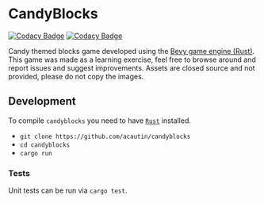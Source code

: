 # CandyBlocks

[![Codacy Badge](https://app.codacy.com/project/badge/Grade/37c0e2843cbf44a6bb44e2e343768f4d)](https://www.codacy.com/gh/acautin/candyblocks/dashboard?utm_source=github.com&amp;utm_medium=referral&amp;utm_content=acautin/candyblocks&amp;utm_campaign=Badge_Grade)
[![Codacy Badge](https://app.codacy.com/project/badge/Coverage/37c0e2843cbf44a6bb44e2e343768f4d)](https://www.codacy.com/gh/acautin/candyblocks/dashboard?utm_source=github.com&utm_medium=referral&utm_content=acautin/candyblocks&utm_campaign=Badge_Coverage)

Candy themed blocks game developed using the [Bevy game engine (Rust)](https://github.com/bevyengine/bevy). This game was made as a learning exercise, feel free to browse around and report issues and suggest improvements. Assets are closed source and not provided, please do not copy the images.

## Development

To compile `candyblocks` you need to have [`Rust`](https://www.rust-lang.org/learn/get-started) installed.

*   `git clone https://github.com/acautin/candyblocks`
*   `cd candyblocks`
*   `cargo run`

### Tests

Unit tests can be run via `cargo test`.
